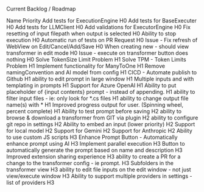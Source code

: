 Current Backlog / Roadmap

Name	Priority
Add tests for ExecutionEngine	H0
Add tests for BaseExecuter	H0
Add tests for LLMClient	H0
Add validations for ExecutorEngine	H0
Fix resetting of input filepath when output is selected	H0
Ability to stop execution	H0
Automatic run of tests on PR Request	H0
Issue - Fix refresh of WebView on Edit/Cancel/Add/Save	H0
When creating new - should view transformer in edit mode	H0
Issue - execute on transformer button does nothing	H0
Solve TokenSize Limit Problem	H1
Solve TPM - Token Limits Problem	H1
Implement functionality for ManyToOne	H1
Remove namingConvention and AI model from config	H1
CICD - Automate publish to Github	H1
ability to edit prompt in large window	H1
Multiple inputs and with templating in prompts	H1
Support for Azure OpenAI	H1
Ability to put placeholder of {input contents} prompt - instead of appending.	H1
ability to filter input files - ie: only look for *.cs files	H1
ability to change output file name(s) with *	H1
Improved progress output for user. (Spinning wheel, percent complete)	H1
Ability to test prompt before saving	H2
ability to browse & download a transformer from GIT via plugin	H2
ability to configure git repo in settings	H2
Ability to embed an input (lower priority)	H2
Support for local model	H2
Support for Gemini	H2
Support for Anthropic	H2
Ability to use custom JS scripts	H3
Enhance Prompt Button - Automatically enhance prompt using AI	H3
Implement parallel execution	H3
Button to automatically generate the prompt based on name and description	H3
Improved extension sharing experience	H3
ability to create a PR for a change to the transformer config - ie prompt.	H3
Subfolders in the transformer view	H3
ability to edit file inputs on the edit window - not just view/execute window	H3
Ability to support multiple providers in settings - list of providers	H3
